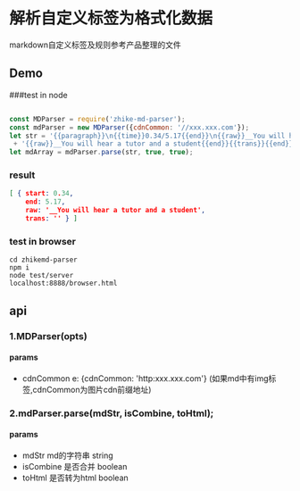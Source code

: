 # 解析自定义标签为格式化数据

markdown自定义标签及规则参考产品整理的文件

## Demo 
###test in node

```js

const MDParser = require('zhike-md-parser');
const mdParser = new MDParser({cdnCommon: '//xxx.xxx.com'});
let str = '{{paragraph}}\n{{time}}0.34/5.17{{end}}\n{{raw}}__You will hear a tutor and a student{{end}}'
 + '{{raw}}__You will hear a tutor and a student{{end}}{{trans}}{{end}}{{raw}}__You will hear a tutor and a student{{end}}{{end}}';
let mdArray = mdParser.parse(str, true, true);

```

### result 
```json
[ { start: 0.34,
    end: 5.17,
    raw: '__You will hear a tutor and a student',
    trans: '' } ]

```
### test in browser 
```
cd zhikemd-parser 
npm i 
node test/server
localhost:8888/browser.html
```
## api

### 1.MDParser(opts)
#### params 

+ cdnCommon e: {cdnCommon: 'http:xxx.xxx.com'} (如果md中有img标签,cdnCommon为图片cdn前缀地址)


### 2.mdParser.parse(mdStr, isCombine, toHtml);

#### params

+ mdStr md的字符串   string
+ isCombine 是否合并  boolean
+ toHtml 是否转为html boolean 





